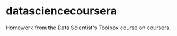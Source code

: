 datasciencecoursera
===================

Homework from the Data Scientist's Toolbox course on coursera. 
